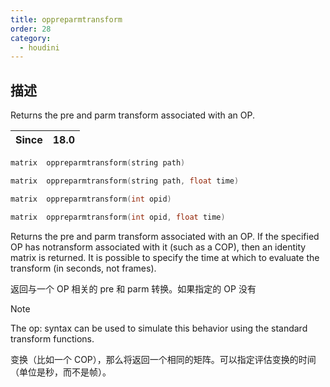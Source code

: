 ```yaml
---
title: oppreparmtransform
order: 28
category:
  - houdini
---
```

    
## 描述

Returns the pre and parm transform associated with an OP.

| Since | 18.0 |
| ----- | ---- |

```c
matrix  oppreparmtransform(string path)
```

```c
matrix  oppreparmtransform(string path, float time)
```

```c
matrix  oppreparmtransform(int opid)
```

```c
matrix  oppreparmtransform(int opid, float time)
```

Returns the pre and parm transform associated with an OP. If the specified OP
has notransform associated with it (such as a COP), then an identity matrix is
returned. It is possible to specify the time at which to evaluate the
transform (in seconds, not frames).

返回与一个 OP 相关的 pre 和 parm 转换。如果指定的 OP 没有

Note

The op: syntax can be used to simulate this behavior using the standard
transform functions.

变换（比如一个 COP），那么将返回一个相同的矩阵。可以指定评估变换的时间（单位是秒，而不是帧）。
